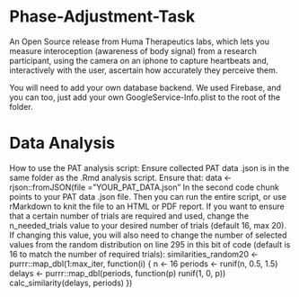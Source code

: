 # Phase-Adjustment-Task

An Open Source release from Huma Therapeutics labs, which lets you measure interoception (awareness of body signal) from a research participant, using the camera on an iphone to capture heartbeats and, interactively with the user, ascertain how accurately they perceive them.

You will need to add your own database backend. We used Firebase, and you can too, just add your own GoogleService-Info.plist to the root of the folder.

# Data Analysis
How to use the PAT analysis script:
Ensure collected PAT data .json is in the same folder as the .Rmd analysis script. Ensure that:
data <- rjson::fromJSON(file =”YOUR_PAT_DATA.json”
In the second code chunk points to your PAT data .json file.
Then you can run the entire script, or use rMarkdown to knit the file to an HTML or PDF report.
If you want to ensure that a certain number of trials are required and used, change the n_needed_trials value to your desired number of trials (default 16, max 20). If changing this value, you will also need to change the number of selected values from the random distribution on line 295 in this bit of code (default is 16 to match the number of required trials):
similarities_random20 <- purrr::map_dbl(1:max_iter, function(i) {
  n <- 16
  periods <- runif(n, 0.5, 1.5)
  delays <- purrr::map_dbl(periods, function(p) runif(1, 0, p))
  calc_similarity(delays, periods)
})
